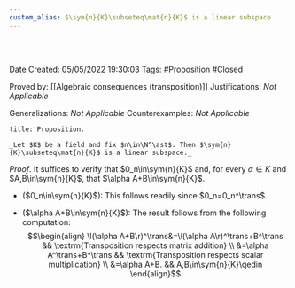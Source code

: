 ```yaml
---
custom_alias: $\sym{n}{K}\subseteq\mat{n}{K}$ is a linear subspace
---
```


<br />
<br />

Date Created: 05/05/2022 19:30:03
Tags: #Proposition #Closed

Proved by: [[Algebraic consequences (transposition)]]
Justifications: _Not Applicable_

Generalizations: _Not Applicable_
Counterexamples: _Not Applicable_

``` ad-Proposition
title: Proposition.

_Let $K$ be a field and fix $n\in\N^\ast$. Then $\sym{n}{K}\subseteq\mat{n}{K}$ is a linear subspace._

```

_Proof_. It suffices to verify that $0_n\in\sym{n}{K}$ and, for every $\alpha\in K$ and $A,B\in\sym{n}{K}$, that $\alpha A+B\in\sym{n}{K}$.
* ($0_n\in\sym{n}{K}$): This follows readily since $0_n=0_n^\trans$.

* ($\alpha A+B\in\sym{n}{K}$): The result follows from the following computation:
$$\begin{align}
    \l(\alpha A+B\r)^\trans&=\l(\alpha A\r)^\trans+B^\trans && \textrm{Transposition respects matrix addition} \\
    &=\alpha A^\trans+B^\trans && \textrm{Transposition respects scalar multiplication} \\
    &=\alpha A+B. && A,B\in\sym{n}{K}\qedin
\end{align}$$

